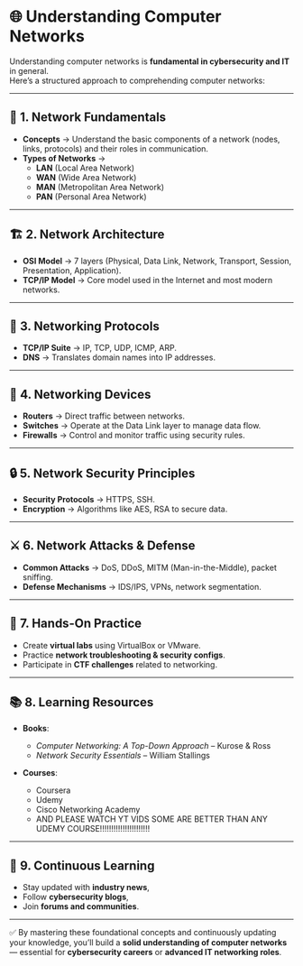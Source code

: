 # 🌐 Understanding Computer Networks  

Understanding computer networks is **fundamental in cybersecurity and IT** in general.  
Here’s a structured approach to comprehending computer networks:  

---

## 📌 1. Network Fundamentals  

- **Concepts** → Understand the basic components of a network (nodes, links, protocols) and their roles in communication.  
- **Types of Networks** →  
  - **LAN** (Local Area Network)  
  - **WAN** (Wide Area Network)  
  - **MAN** (Metropolitan Area Network)  
  - **PAN** (Personal Area Network)  

---

## 🏗️ 2. Network Architecture  

- **OSI Model** → 7 layers (Physical, Data Link, Network, Transport, Session, Presentation, Application).  
- **TCP/IP Model** → Core model used in the Internet and most modern networks.  

---

## 📡 3. Networking Protocols  

- **TCP/IP Suite** → IP, TCP, UDP, ICMP, ARP.  
- **DNS** → Translates domain names into IP addresses.  

---

## 🔌 4. Networking Devices  

- **Routers** → Direct traffic between networks.  
- **Switches** → Operate at the Data Link layer to manage data flow.  
- **Firewalls** → Control and monitor traffic using security rules.  

---

## 🔒 5. Network Security Principles  

- **Security Protocols** → HTTPS, SSH.  
- **Encryption** → Algorithms like AES, RSA to secure data.  

---

## ⚔️ 6. Network Attacks & Defense  

- **Common Attacks** → DoS, DDoS, MITM (Man-in-the-Middle), packet sniffing.  
- **Defense Mechanisms** → IDS/IPS, VPNs, network segmentation.  

---

## 🧪 7. Hands-On Practice  

- Create **virtual labs** using VirtualBox or VMware.  
- Practice **network troubleshooting & security configs**.  
- Participate in **CTF challenges** related to networking.  

---

## 📚 8. Learning Resources  

- **Books**:  
  - *Computer Networking: A Top-Down Approach* – Kurose & Ross  
  - *Network Security Essentials* – William Stallings  

- **Courses**:  
  - Coursera  
  - Udemy  
  - Cisco Networking Academy
  - AND PLEASE WATCH YT VIDS SOME ARE BETTER THAN ANY UDEMY COURSE!!!!!!!!!!!!!!!!!!!!!!

---

## 🔄 9. Continuous Learning  

- Stay updated with **industry news**,  
- Follow **cybersecurity blogs**,  
- Join **forums and communities**.  

---

✅ By mastering these foundational concepts and continuously updating your knowledge, you’ll build a **solid understanding of computer networks** — essential for **cybersecurity careers** or **advanced IT networking roles**.  
